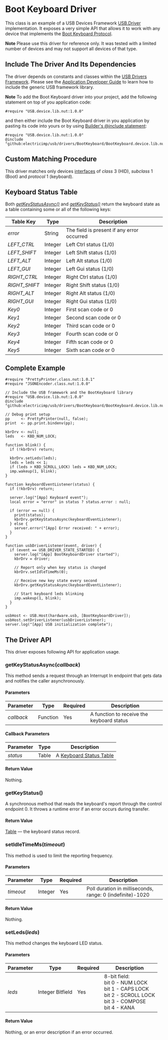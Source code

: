 # Boot Keyboard Driver #

This class is an example of a USB Devices Framework [USB.Driver](../../docs/DriverDevelopmentGuide.md#usbdriver-class-usage) implementation. It exposes a very simple API that allows it to work with any device that implements the [Boot Keyboard Protocol](http://www.usb.org/developers/hidpage/HID1_11.pdf).

**Note** Please use this driver for reference only. It was tested with a limited number of devices and may not support all devices of that type.

## Include The Driver And Its Dependencies ##

The driver depends on constants and classes within the [USB Drivers Framework](../../docs/DriverDevelopmentGuide.md). Please
see the [Application Developer Guide](../../docs/ApplicationDevelopmentGuide.md#including-usb-framework-and-driver-libraries) to learn how to include the generic USB framework library.

**Note** To add the Boot Keyboard driver into your project, add the following statement on top of you application code:

```
#require "USB.device.lib.nut:1.0.0"
```

and then either include the Boot Keyboard driver in you application by pasting its code into yours or by using [Builder's @include statement](https://github.com/electricimp/builder#include):

```squirrel
#require "USB.device.lib.nut:1.0.0"
@include "github:electricimp/usb/drivers/BootKeyboard/BootKeyboard.device.lib.nut"
```

## Custom Matching Procedure ##

This driver matches only devices [interfaces](../../docs/DriverDevelopmentGuide.md#interface-descriptor) of *class* 3 (HID), *subclass* 1 (Boot) and *protocol* 1 (keyboard).

## Keyboard Status Table ##

Both [*getKeyStatusAsync()*](#getkeystatusasynccallback) and [*getKeyStatus()*](#getkeystatus) return the keyboard state as a table containing some or all of the following keys:

| Table Key | Type | Description |
| --- | --- | --- |
| *error* | String | The field is present if any error occurred |
| *LEFT_CTRL* | Integer | Left Ctrl status (1/0) |
| *LEFT_SHIFT* | Integer | Left Shift status (1/0) |
| *LEFT_ALT* | Integer| Left Alt status (1/0) |
| *LEFT_GUI* | Integer| Left Gui status (1/0) |
| *RIGHT_CTRL* | Integer| Right Ctrl status (1/0) |
| *RIGHT_SHIFT* | Integer| Right Shift status (1/0) |
| *RIGHT_ALT* | Integer | Right Alt status (1/0) |
| *RIGHT_GUI* | Integer | Right Gui status (1/0) |
| *Key0* | Integer | First scan code or 0 |
| *Key1* | Integer | Second scan code or 0 |
| *Key2* | Integer | Third scan code or 0 |
| *Key3* | Integer | Fourth scan code or 0 |
| *Key4* | Integer | Fifth scan code or 0 |
| *Key5* | Integer | Sixth scan code or 0 |

## Complete Example ##

```squirrel
#require "PrettyPrinter.class.nut:1.0.1"
#require "JSONEncoder.class.nut:1.0.0"

// Include the USB framework and the BootKeyboard library
#require "USB.device.lib.nut:1.0.0"
@include "github:electricimp/usb/drivers/BootKeyboard/BootKeyboard.device.lib.nut"

// Debug print setup
pp     <- PrettyPrinter(null, false);
print  <- pp.print.bindenv(pp);

kbrDrv <- null;
leds   <- KBD_NUM_LOCK;

function blink() {
  if (!kbrDrv) return;

  kbrDrv.setLeds(leds);
  leds = leds << 1;
  if (leds > KBD_SCROLL_LOCK) leds = KBD_NUM_LOCK;
  imp.wakeup(1, blink);
}

function keyboardEventListener(status) {
  if (!kbrDrv) return;

  server.log("[App] Keyboard event");
  local error = "error" in status ? status.error : null;

  if (error == null) {
    print(status);
    kbrDrv.getKeyStatusAsync(keyboardEventListener);
  } else {
    server.error("[App] Error received: " + error);
  }
}

function usbDriverListener(event, driver) {
  if (event == USB_DRIVER_STATE_STARTED) {
    server.log("[App] BootKeyboardDriver started");
    kbrDrv = driver;

    // Report only when key status is changed
    kbrDrv.setIdleTimeMs(0);

    // Receive new key state every second
    kbrDrv.getKeyStatusAsync(keyboardEventListener);

    // Start keyboard leds blinking
    imp.wakeup(1, blink);
  }
}

usbHost <- USB.Host(hardware.usb, [BootKeyboardDriver]);
usbHost.setDriverListener(usbDriverListener);
server.log("[App] USB initialization complete");
```

## The Driver API ##

This driver exposes following API for application usage.

### getKeyStatusAsync(*callback*) ###

This method sends a request through an Interrupt In endpoint that gets data and notifies the caller asynchronously.

#### Parameters ####

| Parameter | Type | Required | Description |
| --- | --- | --- | --- |
| *callback* | Function | Yes | A function to receive the keyboard status |

#### Callback Parameters ####

| Parameter | Type | Description |
| --- | --- | --- |
| *status* | Table | A [Keyboard Status Table](#keyboard-status-table) |

#### Return Value ####

Nothing.

### getKeyStatus() ###

A synchronous method that reads the keyboard's report through the control endpoint 0. It throws a runtime error if an error occurs during transfer.

#### Return Value ####

[Table](#keyboard-status-table) &mdash; the keyboard status record.

### setIdleTimeMs(*timeout*) ###

This method is used to limit the reporting frequency.

#### Parameters ####

| Parameter | Type | Required | Description |
| --- | --- | --- | --- |
| *timeout* | Integer | Yes | Poll duration in milliseconds, range: 0 (indefinite)-1020 |

#### Return Value ####

Nothing.

### setLeds(*leds*) ###

This method changes the keyboard LED status.

#### Parameters ####

| Parameter | Type | Required | Description |
| --- | --- | --- | --- |
| *leds* | Integer Bitfield | Yes | 8-bit field:</br>bit 0 - NUM LOCK</br>bit 1 - CAPS LOCK</br>bit 2 - SCROLL LOCK</br>bit 3 - COMPOSE</br>bit 4 - KANA |

#### Return Value ####

Nothing, or an error description if an error occurred.
